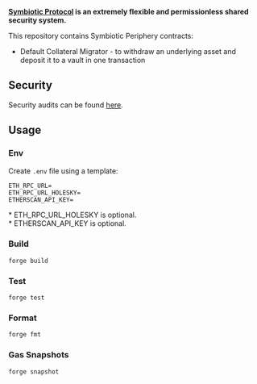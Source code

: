 **[Symbiotic Protocol](https://symbiotic.fi) is an extremely flexible and permissionless shared security system.**

This repository contains Symbiotic Periphery contracts:

- Default Collateral Migrator - to withdraw an underlying asset and deposit it to a vault in one transaction

## Security

Security audits can be found [here](./audits).

## Usage

### Env

Create `.env` file using a template:

```
ETH_RPC_URL=
ETH_RPC_URL_HOLESKY=
ETHERSCAN_API_KEY=
```

\* ETH_RPC_URL_HOLESKY is optional.<br/>\* ETHERSCAN_API_KEY is optional.

### Build

```shell
forge build
```

### Test

```shell
forge test
```

### Format

```shell
forge fmt
```

### Gas Snapshots

```shell
forge snapshot
```
